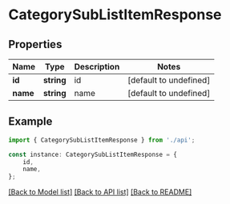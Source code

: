 # CategorySubListItemResponse


## Properties

Name | Type | Description | Notes
------------ | ------------- | ------------- | -------------
**id** | **string** | id | [default to undefined]
**name** | **string** | name | [default to undefined]

## Example

```typescript
import { CategorySubListItemResponse } from './api';

const instance: CategorySubListItemResponse = {
    id,
    name,
};
```

[[Back to Model list]](../README.md#documentation-for-models) [[Back to API list]](../README.md#documentation-for-api-endpoints) [[Back to README]](../README.md)
